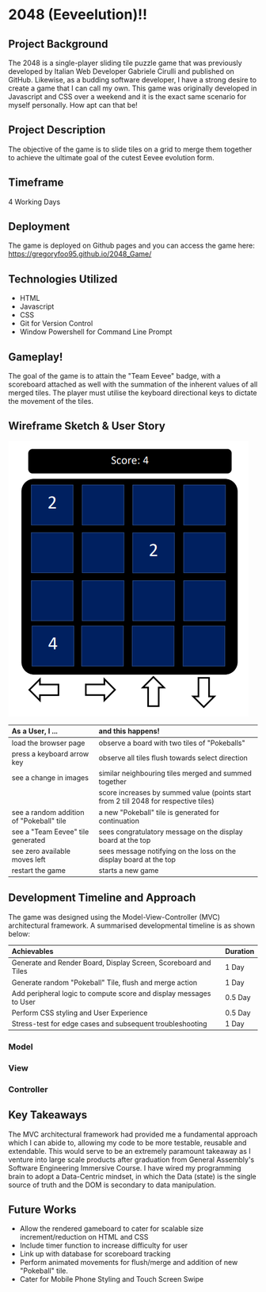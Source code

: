 # 2048 (Eeveelution)!!

## Project Background

The 2048 is a single-player sliding tile puzzle game that was previously developed by Italian Web Developer Gabriele Cirulli and published on GitHub. Likewise, as a budding software developer, I have a strong desire to create a game that I can call my own. This game was originally developed in Javascript and CSS over a weekend and it is the exact same scenario for myself personally. How apt can that be!

## Project Description
The objective of the game is to slide tiles on a grid to merge them together to achieve the ultimate goal of the cutest Eevee evolution form. 

## Timeframe

4 Working Days

## Deployment 

The game is deployed on Github pages and you can access the game here:
https://gregoryfoo95.github.io/2048_Game/

## Technologies Utilized

- HTML
- Javascript
- CSS
- Git for Version Control
- Window Powershell for Command Line Prompt

## Gameplay!

The goal of the game is to attain the "Team Eevee" badge, with a scoreboard attached as well with the summation of the inherent values of all merged tiles. The player must utilise the keyboard directional keys to dictate the movement of the tiles.

## Wireframe Sketch & User Story
![Initial Sketch](https://github.com/gregoryfoo95/2048_Game/blob/main/Ideation/Initial%20Wireframe.png?raw=true)

| As a User, I ...                         |                 and this happens!    
| :--------------------------------------- |:-----------------------------------------------|
| load the browser page                    |  observe a board with two tiles of "Pokeballs"
| press a keyboard arrow key               |  observe all tiles flush towards select direction
| see a change in images                   |  similar neighbouring tiles merged and summed together
|                                          |  score increases by summed value (points start from 2 till 2048 for   respective tiles)
| see a random addition of "Pokeball" tile |  a new "Pokeball" tile is generated for continuation
| see a "Team Eevee" tile generated        |  sees congratulatory message on the display board at the top
| see zero available moves left            |  sees message notifying on the loss on the display board at the top 
| restart the game                         |  starts a new game

## Development Timeline and Approach

The game was designed using the Model-View-Controller (MVC) architectural framework. A summarised developmental timeline is as shown below:

| Achievables | Duration |
| :--- | :----------- |
| Generate and Render Board, Display Screen, Scoreboard and Tiles | 1 Day |
| Generate random "Pokeball" Tile, flush and merge action | 1 Day |
| Add peripheral logic to compute score and display messages to User | 0.5 Day |
| Perform CSS styling and User Experience | 0.5 Day |
| Stress-test for edge cases and subsequent troubleshooting | 1 Day |

### Model

### View

### Controller

## Key Takeaways

The MVC architectural framework had provided me a fundamental approach which I can abide to, allowing my code to be more testable, reusable and extendable. This would serve to be an extremely paramount takeaway as I venture into large scale products after graduation from General Assembly's Software Engineering Immersive Course. I have wired my programming brain to adopt a Data-Centric mindset, in which the Data (state) is the single source of truth and the DOM is secondary to data manipulation. 

## Future Works

- Allow the rendered gameboard to cater for scalable size increment/reduction on HTML and CSS
- Include timer function to increase difficulty for user
- Link up with database for scoreboard tracking
- Perform animated movements for flush/merge and addition of new "Pokeball" tile.
- Cater for Mobile Phone Styling and Touch Screen Swipe


